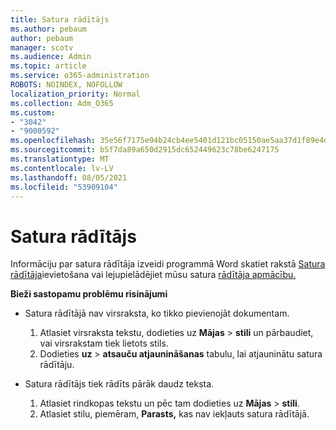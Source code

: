 ```yaml
---
title: Satura rādītājs
ms.author: pebaum
author: pebaum
manager: scotv
ms.audience: Admin
ms.topic: article
ms.service: o365-administration
ROBOTS: NOINDEX, NOFOLLOW
localization_priority: Normal
ms.collection: Adm_O365
ms.custom:
- "3042"
- "9000592"
ms.openlocfilehash: 35e56f7175e94b24cb4ee5401d121bc05150ae5aa37d1f89e4da5989a80906e5
ms.sourcegitcommit: b5f7da89a650d2915dc652449623c78be6247175
ms.translationtype: MT
ms.contentlocale: lv-LV
ms.lasthandoff: 08/05/2021
ms.locfileid: "53909104"
---
```

# <a name="table-of-contents"></a>Satura rādītājs

Informāciju par satura rādītāja izveidi programmā Word skatiet rakstā [Satura rādītāja](https://support.office.com/article/882e8564-0edb-435e-84b5-1d8552ccf0c0)ievietošana vai lejupielādējiet mūsu satura [rādītāja apmācību.](https://go.microsoft.com/fwlink/?linkid=2065106)

**Bieži sastopamu problēmu risinājumi**

- Satura rādītājā nav virsraksta, ko tikko pievienojāt dokumentam.
  1. Atlasiet virsraksta tekstu, dodieties uz **Mājas**  >  **stili** un pārbaudiet, vai virsrakstam tiek lietots stils.
  2. Dodieties **uz**  >  **atsauču atjaunināšanas** tabulu, lai atjauninātu satura rādītāju.

- Satura rādītājs tiek rādīts pārāk daudz teksta. 
  1. Atlasiet rindkopas tekstu un pēc tam dodieties uz **Mājas**  >  **stili**.
  2. Atlasiet stilu, piemēram, **Parasts,** kas nav iekļauts satura rādītājā.